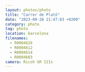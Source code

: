 ```yaml
---
layout: photos/photo
title: "Carrer de Plató"
date: "2023-09-28 21:47:03 +0200"
category: photo
tag: photo
location: barcelona
filenames:
  - R0004626
  - R0004612
  - R0004614
  - R0004603
camera: Ricoh GR IIIx
---
```


